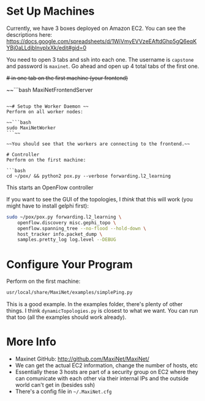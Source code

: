 # Set Up Machines

Currently, we have 3 boxes deployed on Amazon EC2. You can see the descriptions here: https://docs.google.com/spreadsheets/d/1WiVmyEVVzeEAftdGhp5gQ6eqKYBj0aLLdjbInvplxXk/edit#gid=0

You need to open 3 tabs and ssh into each one. The username is `capstone` and password is `maxinet`. Go ahead and open up 4 total tabs of the first one.

~~# in one tab on the first machine (your frontend)~~

~~```bash
MaxiNetFrontendServer
```~~

~~# Setup the Worker Daemon ~~
Perform on all worker nodes:

~~```bash
sudo MaxiNetWorker
```~~

~~You should see that the workers are connecting to the frontend.~~

# Controller
Perform on the first machine:

```bash
cd ~/pox/ && python2 pox.py --verbose forwarding.l2_learning
```

This starts an OpenFlow controller

If you want to see the GUI of the topologies, I _think_ that this will work (you might have to install gelphi first):

```bash
sudo ~/pox/pox.py forwarding.l2_learning \
    openflow.discovery misc.gephi_topo \
    openflow.spanning_tree --no-flood --hold-down \
    host_tracker info.packet_dump \
    samples.pretty_log log.level --DEBUG
```

# Configure Your Program
Perform on the first machine:

```bash
usr/local/share/MaxiNet/examples/simplePing.py
```

This is a good example. In the examples folder, there's plenty of other things. I think `dynamicTopologies.py` is closest to what we want. You can run that too (all the examples should work already).

# More Info

* Maxinet GitHub: http://github.com/MaxiNet/MaxiNet/
* We can get the actual EC2 information, change the number of hosts, etc
* Essentially these 3 hosts are part of a security group on EC2 where they can comunicate with each other via their internal IPs and the outside world can't get in (besides ssh)
* There's a config file in `~/.MaxiNet.cfg`

